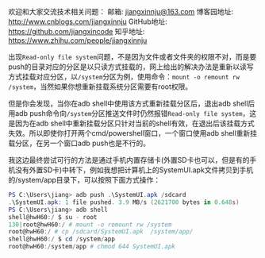 欢迎和大家交流技术相关问题：
邮箱: jiangxinnju@163.com
博客园地址: http://www.cnblogs.com/jiangxinnju
GitHub地址: https://github.com/jiangxincode
知乎地址: https://www.zhihu.com/people/jiangxinnju


出现`Read-only file system`问题，不是因为文件或者文件夹的权限不对，而是要push的目录对应的分区是以只读方式挂载的，网上给出的解决办法是重新以读写方式挂载对应分区，以`/system`分区为例，使用命令：`mount -o remount rw /system`，当然如果你想重新挂载系统分区需要有root权限。

但是你会发现，当你在adb shell中使用该方式重新挂载分区后，退出adb shell后用adb push命令向`/system`分区推送文件时仍然报错`Read-only file system`，这是因为在adb shell中重新挂载分区只针对当前的shell有效，在退出后该挂载方式失效。所以即使你打开两个cmd/powershell窗口，一个窗口使用adb shell重新挂载分区，在另一个窗口adb push也是不行的。

我这边最终尝试可行的方法是通过手机内置存储卡(外置SD卡也可以，但是有的手机没有外置SD卡)中转下，例如我想把计算机上的SystemUI.apk文件拷贝到手机的/system/app目录下，可以按照下面方式操作：

```powershell
PS C:\Users\jiang> adb push .\SystemUI.apk /sdcard
.\SystemUI.apk: 1 file pushed. 3.9 MB/s (2621700 bytes in 0.648s)
PS C:\Users\jiang> adb shell
shell@hwH60:/ $ su - root
130|root@hwH60:/ # mount -o remount rw /system
root@hwH60:/ # cp /sdcard/SystemUI.apk  /system/app/
shell@hwH60:/ $ cd /system/app
root@hwH60:/system/app # chmod 644 SystemUI.apk
```